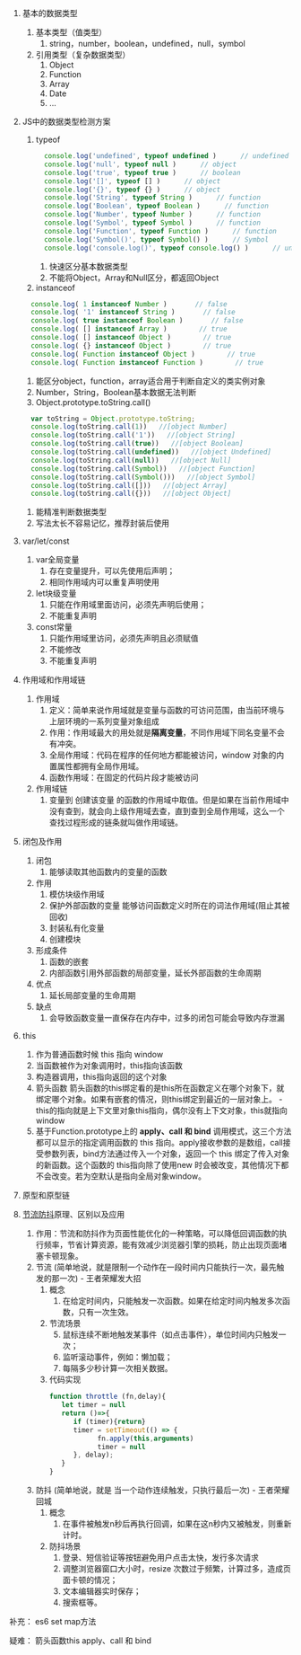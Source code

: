 1. 基本的数据类型
   1. 基本类型（值类型）
      1. string，number，boolean，undefined，null，symbol
   2. 引用类型（复杂数据类型）
      1. Object
      2. Function
      3. Array
      4. Date
      5. ...
2. JS中的数据类型检测方案
   1. typeof
      ```js
        console.log('undefined', typeof undefined )      // undefined
        console.log('null', typeof null )      // object
        console.log('true', typeof true )      // boolean
        console.log('[]', typeof [] )      // object
        console.log('{}', typeof {} )      // object
        console.log('String', typeof String )      // function
        console.log('Boolean', typeof Boolean )      // function
        console.log('Number', typeof Number )      // function
        console.log('Symbol', typeof Symbol )      // function
        console.log('Function', typeof Function )      // function
        console.log('Symbol()', typeof Symbol() )      // Symbol
        console.log('console.log()', typeof console.log() )      // undefined
      ```
      1. 快速区分基本数据类型
      2. 不能将Object，Array和Null区分，都返回Object
    2. instanceof
      ```js
        console.log( 1 instanceof Number )       // false
        console.log( '1' instanceof String )       // false
        console.log( true instanceof Boolean )       // false
        console.log( [] instanceof Array )        // true
        console.log( [] instanceof Object )        // true
        console.log( {} instanceof Object )        // true
        console.log( Function instanceof Object )        // true
        console.log( Function instanceof Function )        // true
      ```
      1. 能区分object，function，array适合用于判断自定义的类实例对象
      2. Number，String，Boolean基本数据无法判断
    3. Object.prototype.toString.call()
      ```js
        var toString = Object.prototype.toString;
        console.log(toString.call(1))   //[object Number]
        console.log(toString.call('1'))   //[object String]
        console.log(toString.call(true))   //[object Boolean]
        console.log(toString.call(undefined))   //[object Undefined]
        console.log(toString.call(null))   //[object Null]
        console.log(toString.call(Symbol))   //[object Function]
        console.log(toString.call(Symbol()))   //[object Symbol]
        console.log(toString.call([]))   //[object Array]
        console.log(toString.call({}))   //[object Object]
      ```
      1. 能精准判断数据类型
      2. 写法太长不容易记忆，推荐封装后使用

2. var/let/const
   1. var全局变量
      1. 存在变量提升，可以先使用后声明；
      2. 相同作用域内可以重复声明使用
   2. let块级变量
      1. 只能在作用域里面访问，必须先声明后使用；
      2. 不能重复声明
   3. const常量
      1. 只能作用域里访问，必须先声明且必须赋值
      2. 不能修改
      3. 不能重复声明

3. 作用域和作用域链
   1. 作用域
      1. 定义：简单来说作用域就是变量与函数的可访问范围，由当前环境与上层环境的一系列变量对象组成
      2. 作用：作用域最大的用处就是**隔离变量**，不同作用域下同名变量不会有冲突。
      3. 全局作用域：代码在程序的任何地方都能被访问，window 对象的内置属性都拥有全局作用域。
      4. 函数作用域：在固定的代码片段才能被访问
   2. 作用域链
      1. 变量到 创建该变量 的函数的作用域中取值。但是如果在当前作用域中没有查到，就会向上级作用域去查，直到查到全局作用域，这么一个查找过程形成的链条就叫做作用域链。

4. 闭包及作用
   1. 闭包
      1. 能够读取其他函数内的变量的函数
   2. 作用
      1. 模仿块级作用域
      2. 保护外部函数的变量 能够访问函数定义时所在的词法作用域(阻止其被回收)
      3. 封装私有化变量
      4. 创建模块
   3. 形成条件
      1. 函数的嵌套
      2. 内部函数引用外部函数的局部变量，延长外部函数的生命周期
   4. 优点
      1. 延长局部变量的生命周期
   5. 缺点
      1. 会导致函数变量一直保存在内存中，过多的闭包可能会导致内存泄漏

5. this
   1. 作为普通函数时候 this 指向 window
   2. 当函数被作为对象调用时，this指向该函数
   3. 构造器调用，this指向返回的这个对象
   4. 箭头函数 箭头函数的this绑定看的是this所在函数定义在哪个对象下，就绑定哪个对象。如果有嵌套的情况，则this绑定到最近的一层对象上。 - this的指向就是上下文里对象this指向，偶尔没有上下文对象，this就指向window
   5. 基于Function.prototype上的 **apply、call 和 bind** 调用模式，这三个方法都可以显示的指定调用函数的 this 指向。apply接收参数的是数组，call接受参数列表，bind方法通过传入一个对象，返回一个 this 绑定了传入对象的新函数。这个函数的 this指向除了使用new 时会被改变，其他情况下都不会改变。若为空默认是指向全局对象window。

6. 原型和原型链
7. [节流防抖](https://zhuanlan.zhihu.com/p/466102509)原理、区别以及应用
   1. 作用：节流和防抖作为页面性能优化的一种策略，可以降低回调函数的执行频率，节省计算资源，能有效减少浏览器引擎的损耗，防止出现页面堵塞卡顿现象。
   2. 节流 (简单地说，就是限制一个动作在一段时间内只能执行一次，最先触发的那一次) - 王者荣耀发大招
      1. 概念
         1. 在给定时间内，只能触发一次函数。如果在给定时间内触发多次函数，只有一次生效。
      2. 节流场景
         <!-- 1. scroll 事件，滚动加载更多
         2. input 框实时搜索并发送请求展示搜索联想下拉列表，每隔一秒发送一次请求
         3. 高频点击
         4. 表单重复提交 -->
         5. 鼠标连续不断地触发某事件（如点击事件），单位时间内只触发一次；
         6. 监听滚动事件，例如：懒加载；
         7. 每隔多少秒计算一次相关数据。 
      3. 代码实现
         ```js
         function throttle (fn,delay){
            let timer = null
            return ()=>{
               if (timer){return}
               timer = setTimeout(() => {
                     fn.apply(this,arguments)
                     timer = null
               }, delay);       
            }
         } 
         ```
   3. 防抖 (简单地说，就是 当一个动作连续触发，只执行最后一次) - 王者荣耀回城
      1. 概念
         1. 在事件被触发n秒后再执行回调，如果在这n秒内又被触发，则重新计时。
      2. 防抖场景
         <!-- 1. window触发resize的时候，不断的调整浏览器窗口大小会不断的触发这个事件，用防抖来让其只触发一次 -->
         1. 登录、短信验证等按钮避免用户点击太快，发行多次请求
         2. 调整浏览器窗口大小时，resize 次数过于频繁，计算过多，造成页面卡顿的情况；
         3. 文本编辑器实时保存；
         4. 搜索框等。














补充：
es6
   set map方法

疑难：
箭头函数this
apply、call 和 bind